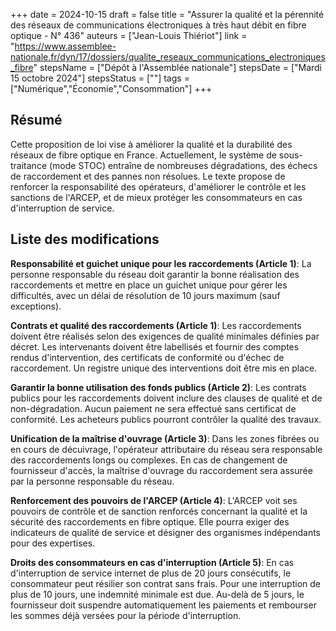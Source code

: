 +++
date = 2024-10-15
draft = false
title = "Assurer la qualité et la pérennité des réseaux de communications électroniques à très haut débit en fibre optique - N° 436"
auteurs = ["Jean-Louis Thiériot"]
link = "https://www.assemblee-nationale.fr/dyn/17/dossiers/qualite_reseaux_communications_electroniques_fibre"
stepsName = ["Dépôt à l'Assemblée nationale"]
stepsDate = ["Mardi 15 octobre 2024"]
stepsStatus = [""]
tags = ["Numérique","Économie","Consommation"]
+++

## Résumé

Cette proposition de loi vise à améliorer la qualité et la durabilité des réseaux de fibre optique en France. Actuellement, le système de sous-traitance (mode STOC) entraîne de nombreuses dégradations, des échecs de raccordement et des pannes non résolues. Le texte propose de renforcer la responsabilité des opérateurs, d'améliorer le contrôle et les sanctions de l'ARCEP, et de mieux protéger les consommateurs en cas d'interruption de service.

## Liste des modifications

**Responsabilité et guichet unique pour les raccordements (Article 1)**: La personne responsable du réseau doit garantir la bonne réalisation des raccordements et mettre en place un guichet unique pour gérer les difficultés, avec un délai de résolution de 10 jours maximum (sauf exceptions).

**Contrats et qualité des raccordements (Article 1)**: Les raccordements doivent être réalisés selon des exigences de qualité minimales définies par décret. Les intervenants doivent être labellisés et fournir des comptes rendus d'intervention, des certificats de conformité ou d'échec de raccordement. Un registre unique des interventions doit être mis en place.

**Garantir la bonne utilisation des fonds publics (Article 2)**: Les contrats publics pour les raccordements doivent inclure des clauses de qualité et de non-dégradation. Aucun paiement ne sera effectué sans certificat de conformité. Les acheteurs publics pourront contrôler la qualité des travaux.

**Unification de la maîtrise d'ouvrage (Article 3)**: Dans les zones fibrées ou en cours de décuivrage, l'opérateur attributaire du réseau sera responsable des raccordements longs ou complexes. En cas de changement de fournisseur d'accès, la maîtrise d'ouvrage du raccordement sera assurée par la personne responsable du réseau.

**Renforcement des pouvoirs de l'ARCEP (Article 4)**: L'ARCEP voit ses pouvoirs de contrôle et de sanction renforcés concernant la qualité et la sécurité des raccordements en fibre optique. Elle pourra exiger des indicateurs de qualité de service et désigner des organismes indépendants pour des expertises.

**Droits des consommateurs en cas d'interruption (Article 5)**: En cas d'interruption de service internet de plus de 20 jours consécutifs, le consommateur peut résilier son contrat sans frais. Pour une interruption de plus de 10 jours, une indemnité minimale est due. Au-delà de 5 jours, le fournisseur doit suspendre automatiquement les paiements et rembourser les sommes déjà versées pour la période d'interruption.
